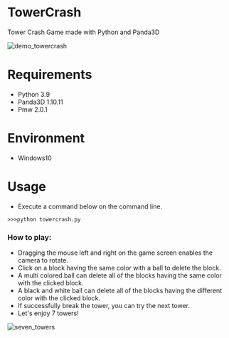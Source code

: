 # TowerCrash
Tower Crash Game made with Python and Panda3D

![demo_towercrash](https://user-images.githubusercontent.com/48859041/190886190-9438a433-bb0d-4cf7-b912-b4172f7305f3.png)

# Requirements
* Python 3.9
* Panda3D 1.10.11
* Pmw 2.0.1

# Environment
* Windows10

# Usage
* Execute a command below on the command line.
```
>>>python towercrash.py
```

### How to play:
* Dragging the mouse left and right on the game screen enables the camera to rotate.
* Click on a block having the same color with a ball to delete the block.
* A multi colored ball can delete all of the blocks having the same color with the clicked block.
* A black and white ball can delete all of the blocks having the different color with the clicked block.
* If successfully break the tower, you can try the next tower.
* Let's enjoy 7 towers!

![seven_towers](https://user-images.githubusercontent.com/48859041/190887173-18fb07cc-245c-494e-81bd-4e095eb45ad7.png)
